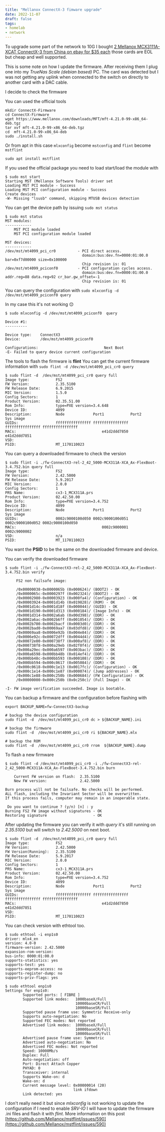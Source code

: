 ```yaml
---
title: "Mellanox ConnectX-3 fimware upgrade"
date: 2022-11-07
draft: false 
tags:
- homelab
- network
---
```


To upgrade some part of the network to 10G I bought [2 Mellanox MCX3111A-XCAT ConnectX-3 from China on ebay for $35 each](https://www.ebay.com/itm/115449939717) those cards are EOL but cheap and well supported.

This is some note on how I update the firmware. After receiving them I plug one into my *TrueNas Scale (debian based)* PC. The card was detected but I was not getting any uplink when connected to the switch on directly to another card with a DAC cable.

I decide to check the firmware

You can used the official tools

```
mkdir ConnectX-Firmware 
cd ConnectX-Firmware
wget https://www.mellanox.com/downloads/MFT/mft-4.21.0-99-x86_64-deb.tgz
tar xvf mft-4.21.0-99-x86_64-deb.tgz
cd  mft-4.21.0-99-x86_64-deb
sudo ./install.sh
```

Or from apt in this case `mlxconfig` become `mstconfig` and `flint` become `mstflint`

```
sudo apt install mstflint
```

If you used the official package you  need to load start/load the module with

```
$ sudo mst start
Starting MST (Mellanox Software Tools) driver set
Loading MST PCI module - Success
Loading MST PCI configuration module - Success
Create devices
-W- Missing "lsusb" command, skipping MTUSB devices detection
```

You can get the device path by issuing `sudo mst status`

```
$ sudo mst status
MST modules:
------------
    MST PCI module loaded
    MST PCI configuration module loaded

MST devices:
------------
/dev/mst/mt4099_pci_cr0          - PCI direct access.
                                   domain:bus:dev.fn=0000:01:00.0 bar=0xf7d00000 size=0x100000
                                   Chip revision is: 01
/dev/mst/mt4099_pciconf0         - PCI configuration cycles access.
                                   domain:bus:dev.fn=0000:01:00.0 addr.reg=88 data.reg=92 cr_bar.gw_offset=-1
                                   Chip revision is: 01
```

You can query the configuration with `sudo mlxconfig -d /dev/mst/mt4099_pciconf0 query`

In my case this it's not working 😔 

```
$ sudo mlxconfig -d /dev/mst/mt4099_pciconf0  query

Device #1:
----------

Device type:    ConnectX3
Device:         /dev/mst/mt4099_pciconf0

Configurations:                              Next Boot
-E- Failed to query device current configuration
```

The tools to flash the firmware is **flint** You can get the current firmware information with `sudo flint -d /dev/mst/mt4099_pci_cr0 query`

```
$ sudo flint -d  /dev/mst/mt4099_pci_cr0 query full
Image type:            FS2
FW Version:            2.35.5100
FW Release Date:       6.9.2015
MIC Version:           1.5.0
Config Sectors:        1
Product Version:       02.35.51.00
Rom Info:              type=PXE version=3.4.648
Device ID:             4099
Description:           Node             Port1            Port2            Sys image
GUIDs:                 ffffffffffffffff ffffffffffffffff ffffffffffffffff ffffffffffffffff
MACs:                                       e41d2ddd7850     e41d2ddd7851
VSD:
PSID:                  MT_1170110023
```

You can query a downloaded firmware to check the version 

```
$ sudo flint -i ./fw-ConnectX3-rel-2_42_5000-MCX311A-XCA_Ax-FlexBoot-3.4.752.bin query full
Image type:            FS2
FW Version:            2.42.5000
FW Release Date:       5.9.2017
MIC Version:           2.0.0
Config Sectors:        1
PRS Name:              cx3-1_MCX311A.prs
Product Version:       02.42.50.00
Rom Info:              type=PXE version=3.4.752
Device ID:             4099
Description:           Node             Port1            Port2            Sys image
GUIDs:                 0002c9000100d050 0002c9000100d051 0002c9000100d052 0002c9000100d050
MACs:                                       0002c9000001     0002c9000002
VSD:                   n/a
PSID:                  MT_1170110023
```

You want the **PSID** to be the same on the downloaded firmware and device.

You can verify the downloaded firmware

```
$ sudo flint -i ./fw-ConnectX3-rel-2_42_5000-MCX311A-XCA_Ax-FlexBoot-3.4.752.bin verify

     FS2 non failsafe image:

     /0x00000038-0x0000065b (0x000624)/ (BOOT2) - OK
     /0x0000065c-0x0000297f (0x002324)/ (BOOT2) - OK
     /0x00002980-0x00003923 (0x000fa4)/ (Configuration) - OK
     /0x00003924-0x0001d14b (0x019828)/ (ROM) - OK
     /0x0001d14c-0x0001d18f (0x000044)/ (GUID) - OK
     /0x0001d190-0x0001d313 (0x000184)/ (Image Info) - OK
     /0x0001d314-0x0002a6ab (0x00d398)/ (DDR) - OK
     /0x0002a6ac-0x0002b6ff (0x001054)/ (DDR) - OK
     /0x0002b700-0x0002bacf (0x0003d0)/ (DDR) - OK
     /0x0002bad0-0x00069aa7 (0x03dfd8)/ (DDR) - OK
     /0x00069aa8-0x0006e92b (0x004e84)/ (DDR) - OK
     /0x0006e92c-0x00072dff (0x0044d4)/ (DDR) - OK
     /0x00072e00-0x000738f7 (0x000af8)/ (DDR) - OK
     /0x000738f8-0x000a29eb (0x02f0f4)/ (DDR) - OK
     /0x000a29ec-0x000a6597 (0x003bac)/ (DDR) - OK
     /0x000a6598-0x000bb48b (0x014ef4)/ (DDR) - OK
     /0x000bb48c-0x000bb593 (0x000108)/ (DDR) - OK
     /0x000bb594-0x000c0617 (0x005084)/ (DDR) - OK
     /0x000c0618-0x000c1e13 (0x0017fc)/ (Configuration) - OK
     /0x000c1e14-0x000c1e87 (0x000074)/ (Jump addresses) - OK
     /0x000c1e88-0x000c250b (0x000684)/ (FW Configuration) - OK
     /0x00000000-0x000c250b (0x0c250c)/ (Full Image) - OK

-I- FW image verification succeeded. Image is bootable.
```

You can backup a firmware and the configuration before flashing with

```
export BACKUP_NAME=fw-ConnectX3-backup

# backup the device configuration
sudo flint -d  /dev/mst/mt4099_pci_cr0 dc > ${BACKUP_NAME}.ini

# backup the firmware
sudo flint -d  /dev/mst/mt4099_pci_cr0 ri ${BACKUP_NAME}.mlx

# backup the ROM
sudo flint -d  /dev/mst/mt4099_pci_cr0 rrom  ${BACKUP_NAME}.dump
```

To flash a new firmware 

```
$ sudo flint -d /dev/mst/mt4099_pci_cr0 -i ./fw-ConnectX3-rel-2_42_5000-MCX311A-XCA_Ax-FlexBoot-3.4.752.bin burn

    Current FW version on flash:  2.35.5100
    New FW version:               2.42.5000

Burn process will not be failsafe. No checks will be performed.
ALL flash, including the Invariant Sector will be overwritten.
If this process fails, computer may remain in an inoperable state.

 Do you want to continue ? (y/n) [n] : y
Burning FS2 FW image without signatures - OK
Restoring signature                     - OK
```

After updating the firmware you can verify it with *query* it's still running on *2.35.5100* but will switch to *2.42.5000* on next boot.

```
$ sudo flint -d  /dev/mst/mt4099_pci_cr0 query full
Image type:            FS2
FW Version:            2.42.5000
FW Version(Running):   2.35.5100
FW Release Date:       5.9.2017
MIC Version:           2.0.0
Config Sectors:        1
PRS Name:              cx3-1_MCX311A.prs
Product Version:       02.42.50.00
Rom Info:              type=PXE version=3.4.752
Device ID:             4099
Description:           Node             Port1            Port2            Sys image
GUIDs:                 ffffffffffffffff ffffffffffffffff ffffffffffffffff ffffffffffffffff
MACs:                                       e41d2ddd7850     e41d2ddd7851
VSD:
PSID:                  MT_1170110023
```


You can check version with ethtool too.

```
$ sudo ethtool -i enp1s0
driver: mlx4_en
version: 4.0-0
firmware-version: 2.42.5000
expansion-rom-version:
bus-info: 0000:01:00.0
supports-statistics: yes
supports-test: yes
supports-eeprom-access: no
supports-register-dump: no
supports-priv-flags: yes

$ sudo ethtool enp1s0
Settings for enp1s0:
        Supported ports: [ FIBRE ]
        Supported link modes:   1000baseX/Full
                                10000baseCR/Full
                                10000baseSR/Full
        Supported pause frame use: Symmetric Receive-only
        Supports auto-negotiation: No
        Supported FEC modes: Not reported
        Advertised link modes:  1000baseX/Full
                                10000baseCR/Full
                                10000baseSR/Full
        Advertised pause frame use: Symmetric
        Advertised auto-negotiation: No
        Advertised FEC modes: Not reported
        Speed: 10000Mb/s
        Duplex: Full
        Auto-negotiation: off
        Port: Direct Attach Copper
        PHYAD: 0
        Transceiver: internal
        Supports Wake-on: d
        Wake-on: d
        Current message level: 0x00000014 (20)
                               link ifdown
        Link detected: yes
```


I don't really need it but since *mlxconfig* is not working to update the configuration if I need to enable *SRV-IO* I will have to update the firmware .ini files and flash it with *flint*. More information on this post [https://github.com/Mellanox/mstflint/issues/590](https://github.com/Mellanox/mstflint/issues/590)



